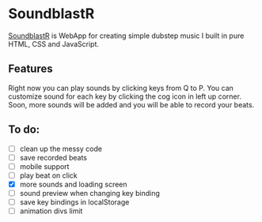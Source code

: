 # SoundblastR
[SoundblastR](https://johnnydevx.github.io/soundblastr) is WebApp for creating simple dubstep music I built in pure HTML, CSS and JavaScript.

## Features
Right now you can play sounds by clicking keys from Q to P. 
You can customize sound for each key by clicking the cog icon in left up corner.
Soon, more sounds will be added and you will be able to record your beats.

## To do:
- [ ] clean up the messy code
- [ ] save recorded beats
- [ ] mobile support
- [ ] play beat on click
- [x] more sounds and loading screen
- [ ] sound preview when changing key binding
- [ ] save key bindings in localStorage
- [ ] animation divs limit